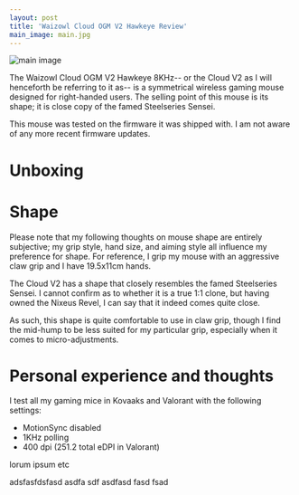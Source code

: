 ```yaml
---
layout: post
title: 'Waizowl Cloud OGM V2 Hawkeye Review'
main_image: main.jpg
---
```


![main image]({{site.url}}/assets/img/{{page.slug}}/main.jpg)  

The Waizowl Cloud OGM V2 Hawkeye 8KHz-- or the Cloud V2 as I will henceforth be referring to it as-- is a symmetrical wireless gaming mouse designed for right-handed users. The selling point of this mouse is its shape; it is close copy of the famed Steelseries Sensei.

This mouse was tested on the firmware it was shipped with. I am not aware of any more recent firmware updates.

# Unboxing

# Shape

Please note that my following thoughts on mouse shape are entirely subjective; my grip style, hand size, and aiming style all influence my preference for shape. For reference, I grip my mouse with an aggressive claw grip and I have 19.5x11cm hands.

The Cloud V2 has a shape that closely resembles the famed Steelseries Sensei. I cannot confirm as to whether it is a true 1:1 clone, but having owned the Nixeus Revel, I can say that it indeed comes quite close.

As such, this shape is quite comfortable to use in claw grip, though I find the mid-hump to be less suited for my particular grip, especially when it comes to micro-adjustments. 

# Personal experience and thoughts

I test all my gaming mice in Kovaaks and Valorant with the following settings:

- MotionSync disabled
- 1KHz polling
- 400 dpi (251.2 total eDPI in Valorant)

lorum ipsum etc

adsfasfdsfasd
asdfa
sdf
asdfasd
fasd
fsad
